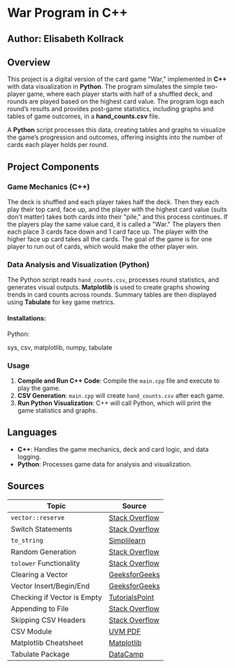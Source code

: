 # War Program in C++

## Author: Elisabeth Kollrack

## Overview

This project is a digital version of the card game "War," implemented in **C++** with data visualization in **Python**. The program simulates the simple two-player game, where each player starts with half of a shuffled deck, and rounds are played based on the highest card value. The program logs each round’s results and provides post-game statistics, including graphs and tables of game outcomes, in a **hand_counts.csv** file.

A **Python** script processes this data, creating tables and graphs to visualize the game’s progression and outcomes, offering insights into the number of cards each player holds per round.

## Project Components

### **Game Mechanics (C++)**
The deck is shuffled and each player takes half the deck. Then they each play their top card, face up, and the player with the highest card value (suits don't matter) takes both cards into their "pile," and this process continues. If the players play the same value card, it is called a "War." The players then each place 3 cards face down and 1 card face up. The player with the higher face up card takes all the cards. The goal of the game is for one player to run out of cards, which would make the other player win.


### **Data Analysis and Visualization (Python)**
The Python script reads `hand_counts.csv`, processes round statistics, and generates visual outputs. **Matplotlib** is used to create graphs showing trends in card counts across rounds. Summary tables are then displayed using **Tabulate** for key game metrics.


#### Installations:
Python:

sys, csv, matplotlib, numpy, tabulate

### Usage
1. **Compile and Run C++ Code**: Compile the `main.cpp` file and execute to play the game. 
2. **CSV Generation**: `main.cpp` will create `hand_counts.csv` after each game.
3. **Run Python Visualization**: C++ will call Python, which will print the game statistics and graphs. 

## Languages

- **C++**: Handles the game mechanics, deck and card logic, and data logging.
- **Python**: Processes game data for analysis and visualization.

## Sources

   
| **Topic**                   | **Source**                                                                                             |
|-----------------------------|--------------------------------------------------------------------------------------------------------|
| `vector::reserve`      | [Stack Overflow](https://stackoverflow.com/questions/11457571/how-to-set-initial-size-of-stdvector)    |
| Switch Statements           | [Stack Overflow](https://stackoverflow.com/questions/57921142/using-switch-case-statement-to-pull...) |
| `to_string`            | [Simplilearn](https://www.simplilearn.com/tutorials/cpp-tutorial/int-to-string-cpp)                    |
| Random Generation           | [Stack Overflow](https://stackoverflow.com/questions/38367976/do-stdrandom-device-and-stdmt19937...)   |
| `tolower` Functionality     | [Stack Overflow](https://stackoverflow.com/questions/33849637/convert-a-single-character-to-lower...)  |
| Clearing a Vector           | [GeeksforGeeks](https://www.geeksforgeeks.org/vector-erase-and-clear-in-cpp/)                         |
| Vector Insert/Begin/End     | [GeeksforGeeks](https://www.geeksforgeeks.org/vector-insert-function-in-cpp-stl/)                      |
| Checking if Vector is Empty | [TutorialsPoint](https://www.tutorialspoint.com/cpp_standard_library/cpp_vector_empty.htm)             |
| Appending to File           | [Stack Overflow](https://stackoverflow.com/questions/2393345/how-to-append-text-to-a-text-file-in-c)   |
| Skipping CSV Headers        | [Stack Overflow](https://stackoverflow.com/questions/14257373/how-to-skip-the-headers-when-processing) |
| CSV Module                  | [UVM PDF](https://www.uvm.edu/~cbcafier/itpacs/itpacs_cafiero.pdf)                                     |
| Matplotlib Cheatsheet       | [Matplotlib](https://matplotlib.org/cheatsheets/_images/cheatsheets-1.png)                             |
| Tabulate Package            | [DataCamp](https://www.datacamp.com/tutorial/python-tabulate)                                          |



